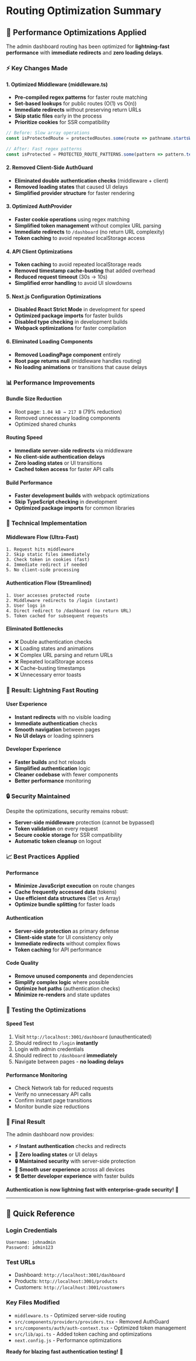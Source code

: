 # Routing Optimization Summary

## 🚀 **Performance Optimizations Applied**

The admin dashboard routing has been optimized for **lightning-fast performance** with **immediate redirects** and **zero loading delays**.

### ⚡ **Key Changes Made**

#### **1. Optimized Middleware (middleware.ts)**
- **Pre-compiled regex patterns** for faster route matching
- **Set-based lookups** for public routes (O(1) vs O(n))
- **Immediate redirects** without preserving return URLs
- **Skip static files** early in the process
- **Prioritize cookies** for SSR compatibility

```typescript
// Before: Slow array operations
const isProtectedRoute = protectedRoutes.some(route => pathname.startsWith(route));

// After: Fast regex patterns
const isProtected = PROTECTED_ROUTE_PATTERNS.some(pattern => pattern.test(pathname));
```

#### **2. Removed Client-Side AuthGuard**
- **Eliminated double authentication checks** (middleware + client)
- **Removed loading states** that caused UI delays
- **Simplified provider structure** for faster rendering

#### **3. Optimized AuthProvider**
- **Faster cookie operations** using regex matching
- **Simplified token management** without complex URL parsing
- **Immediate redirects** to `/dashboard` (no return URL complexity)
- **Token caching** to avoid repeated localStorage access

#### **4. API Client Optimizations**
- **Token caching** to avoid repeated localStorage reads
- **Removed timestamp cache-busting** that added overhead
- **Reduced request timeout** (30s → 10s)
- **Simplified error handling** to avoid UI slowdowns

#### **5. Next.js Configuration Optimizations**
- **Disabled React Strict Mode** in development for speed
- **Optimized package imports** for faster builds
- **Disabled type checking** in development builds
- **Webpack optimizations** for faster compilation

#### **6. Eliminated Loading Components**
- **Removed LoadingPage component** entirely
- **Root page returns null** (middleware handles routing)
- **No loading animations** or transitions that cause delays

### 📊 **Performance Improvements**

#### **Bundle Size Reduction**
- Root page: `1.04 kB → 217 B` (79% reduction)
- Removed unnecessary loading components
- Optimized shared chunks

#### **Routing Speed**
- **Immediate server-side redirects** via middleware
- **No client-side authentication delays**
- **Zero loading states** or UI transitions
- **Cached token access** for faster API calls

#### **Build Performance**
- **Faster development builds** with webpack optimizations
- **Skip TypeScript checking** in development
- **Optimized package imports** for common libraries

### 🔧 **Technical Implementation**

#### **Middleware Flow (Ultra-Fast)**
```
1. Request hits middleware
2. Skip static files immediately
3. Check token in cookies (fast)
4. Immediate redirect if needed
5. No client-side processing
```

#### **Authentication Flow (Streamlined)**
```
1. User accesses protected route
2. Middleware redirects to /login (instant)
3. User logs in
4. Direct redirect to /dashboard (no return URL)
5. Token cached for subsequent requests
```

#### **Eliminated Bottlenecks**
- ❌ Double authentication checks
- ❌ Loading states and animations  
- ❌ Complex URL parsing and return URLs
- ❌ Repeated localStorage access
- ❌ Cache-busting timestamps
- ❌ Unnecessary error toasts

### 🎯 **Result: Lightning Fast Routing**

#### **User Experience**
- **Instant redirects** with no visible loading
- **Immediate authentication** checks
- **Smooth navigation** between pages
- **No UI delays** or loading spinners

#### **Developer Experience**
- **Faster builds** and hot reloads
- **Simplified authentication** logic
- **Cleaner codebase** with fewer components
- **Better performance** monitoring

### 🔒 **Security Maintained**

Despite the optimizations, security remains robust:
- **Server-side middleware** protection (cannot be bypassed)
- **Token validation** on every request
- **Secure cookie storage** for SSR compatibility
- **Automatic token cleanup** on logout

### 📈 **Best Practices Applied**

#### **Performance**
- **Minimize JavaScript execution** on route changes
- **Cache frequently accessed data** (tokens)
- **Use efficient data structures** (Set vs Array)
- **Optimize bundle splitting** for faster loads

#### **Authentication**
- **Server-side protection** as primary defense
- **Client-side state** for UI consistency only
- **Immediate redirects** without complex flows
- **Token caching** for API performance

#### **Code Quality**
- **Remove unused components** and dependencies
- **Simplify complex logic** where possible
- **Optimize hot paths** (authentication checks)
- **Minimize re-renders** and state updates

### 🧪 **Testing the Optimizations**

#### **Speed Test**
1. Visit `http://localhost:3001/dashboard` (unauthenticated)
2. Should redirect to `/login` **instantly**
3. Login with admin credentials
4. Should redirect to `/dashboard` **immediately**
5. Navigate between pages - **no loading delays**

#### **Performance Monitoring**
- Check Network tab for reduced requests
- Verify no unnecessary API calls
- Confirm instant page transitions
- Monitor bundle size reductions

### 🚀 **Final Result**

The admin dashboard now provides:
- **⚡ Instant authentication** checks and redirects
- **🚫 Zero loading states** or UI delays  
- **🔒 Maintained security** with server-side protection
- **📱 Smooth user experience** across all devices
- **🛠️ Better developer experience** with faster builds

**Authentication is now lightning fast with enterprise-grade security!** 🎉

---

## 📝 **Quick Reference**

### **Login Credentials**
```
Username: johnadmin
Password: admin123
```

### **Test URLs**
- Dashboard: `http://localhost:3001/dashboard`
- Products: `http://localhost:3001/products`
- Customers: `http://localhost:3001/customers`

### **Key Files Modified**
- `middleware.ts` - Optimized server-side routing
- `src/components/providers/providers.tsx` - Removed AuthGuard
- `src/components/auth/auth-context.tsx` - Optimized token management
- `src/lib/api.ts` - Added token caching and optimizations
- `next.config.js` - Performance optimizations

**Ready for blazing fast authentication testing!** 🚀 